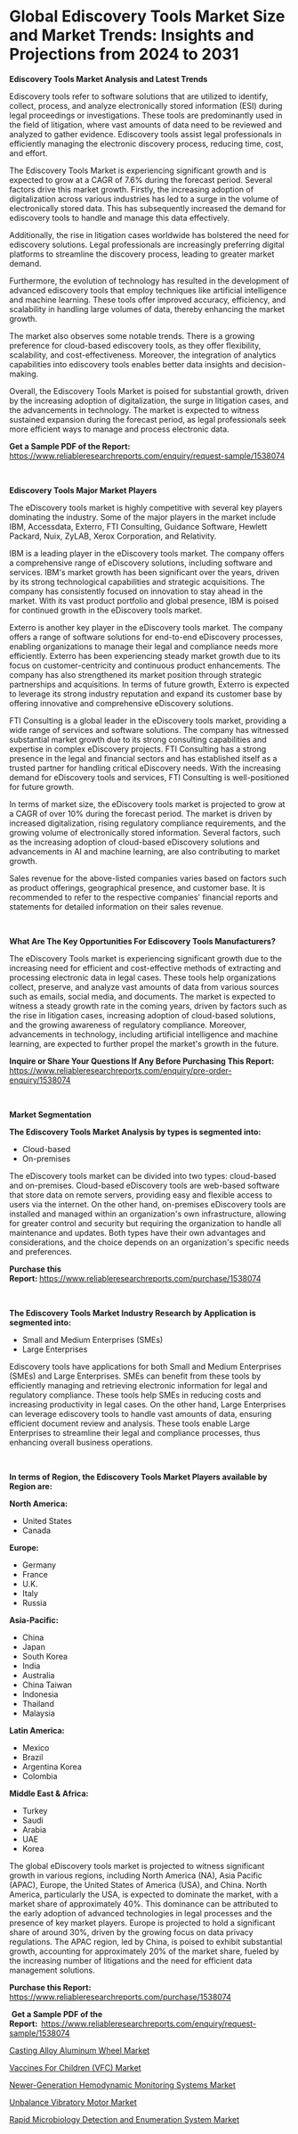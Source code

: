 <p><h1>Global Ediscovery Tools Market Size and Market Trends: Insights and Projections from 2024 to 2031</h1></p><p><strong>Ediscovery Tools Market Analysis and Latest Trends</strong></p>
<p><p>Ediscovery tools refer to software solutions that are utilized to identify, collect, process, and analyze electronically stored information (ESI) during legal proceedings or investigations. These tools are predominantly used in the field of litigation, where vast amounts of data need to be reviewed and analyzed to gather evidence. Ediscovery tools assist legal professionals in efficiently managing the electronic discovery process, reducing time, cost, and effort.</p><p>The Ediscovery Tools Market is experiencing significant growth and is expected to grow at a CAGR of 7.6% during the forecast period. Several factors drive this market growth. Firstly, the increasing adoption of digitalization across various industries has led to a surge in the volume of electronically stored data. This has subsequently increased the demand for ediscovery tools to handle and manage this data effectively.</p><p>Additionally, the rise in litigation cases worldwide has bolstered the need for ediscovery solutions. Legal professionals are increasingly preferring digital platforms to streamline the discovery process, leading to greater market demand.</p><p>Furthermore, the evolution of technology has resulted in the development of advanced ediscovery tools that employ techniques like artificial intelligence and machine learning. These tools offer improved accuracy, efficiency, and scalability in handling large volumes of data, thereby enhancing the market growth.</p><p>The market also observes some notable trends. There is a growing preference for cloud-based ediscovery tools, as they offer flexibility, scalability, and cost-effectiveness. Moreover, the integration of analytics capabilities into ediscovery tools enables better data insights and decision-making.</p><p>Overall, the Ediscovery Tools Market is poised for substantial growth, driven by the increasing adoption of digitalization, the surge in litigation cases, and the advancements in technology. The market is expected to witness sustained expansion during the forecast period, as legal professionals seek more efficient ways to manage and process electronic data.</p></p>
<p><strong>Get a Sample PDF of the Report:&nbsp;</strong> <a href="https://www.reliableresearchreports.com/enquiry/request-sample/1538074">https://www.reliableresearchreports.com/enquiry/request-sample/1538074</a></p>
<p>&nbsp;</p>
<p><strong>Ediscovery Tools Major Market Players</strong></p>
<p><p>The eDiscovery tools market is highly competitive with several key players dominating the industry. Some of the major players in the market include IBM, Accessdata, Exterro, FTI Consulting, Guidance Software, Hewlett Packard, Nuix, ZyLAB, Xerox Corporation, and Relativity. </p><p>IBM is a leading player in the eDiscovery tools market. The company offers a comprehensive range of eDiscovery solutions, including software and services. IBM's market growth has been significant over the years, driven by its strong technological capabilities and strategic acquisitions. The company has consistently focused on innovation to stay ahead in the market. With its vast product portfolio and global presence, IBM is poised for continued growth in the eDiscovery tools market.</p><p>Exterro is another key player in the eDiscovery tools market. The company offers a range of software solutions for end-to-end eDiscovery processes, enabling organizations to manage their legal and compliance needs more efficiently. Exterro has been experiencing steady market growth due to its focus on customer-centricity and continuous product enhancements. The company has also strengthened its market position through strategic partnerships and acquisitions. In terms of future growth, Exterro is expected to leverage its strong industry reputation and expand its customer base by offering innovative and comprehensive eDiscovery solutions.</p><p>FTI Consulting is a global leader in the eDiscovery tools market, providing a wide range of services and software solutions. The company has witnessed substantial market growth due to its strong consulting capabilities and expertise in complex eDiscovery projects. FTI Consulting has a strong presence in the legal and financial sectors and has established itself as a trusted partner for handling critical eDiscovery needs. With the increasing demand for eDiscovery tools and services, FTI Consulting is well-positioned for future growth.</p><p>In terms of market size, the eDiscovery tools market is projected to grow at a CAGR of over 10% during the forecast period. The market is driven by increased digitalization, rising regulatory compliance requirements, and the growing volume of electronically stored information. Several factors, such as the increasing adoption of cloud-based eDiscovery solutions and advancements in AI and machine learning, are also contributing to market growth.</p><p>Sales revenue for the above-listed companies varies based on factors such as product offerings, geographical presence, and customer base. It is recommended to refer to the respective companies' financial reports and statements for detailed information on their sales revenue.</p></p>
<p>&nbsp;</p>
<p><strong>What Are The Key Opportunities For Ediscovery Tools Manufacturers?</strong></p>
<p><p>The eDiscovery Tools market is experiencing significant growth due to the increasing need for efficient and cost-effective methods of extracting and processing electronic data in legal cases. These tools help organizations collect, preserve, and analyze vast amounts of data from various sources such as emails, social media, and documents. The market is expected to witness a steady growth rate in the coming years, driven by factors such as the rise in litigation cases, increasing adoption of cloud-based solutions, and the growing awareness of regulatory compliance. Moreover, advancements in technology, including artificial intelligence and machine learning, are expected to further propel the market's growth in the future.</p></p>
<p><strong>Inquire or Share Your Questions If Any Before Purchasing This Report:</strong> <a href="https://www.reliableresearchreports.com/enquiry/pre-order-enquiry/1538074">https://www.reliableresearchreports.com/enquiry/pre-order-enquiry/1538074</a></p>
<p>&nbsp;</p>
<p><strong>Market Segmentation</strong></p>
<p><strong>The Ediscovery Tools Market Analysis by types is segmented into:</strong></p>
<p><ul><li>Cloud-based</li><li>On-premises</li></ul></p>
<p><p>The eDiscovery tools market can be divided into two types: cloud-based and on-premises. Cloud-based eDiscovery tools are web-based software that store data on remote servers, providing easy and flexible access to users via the internet. On the other hand, on-premises eDiscovery tools are installed and managed within an organization's own infrastructure, allowing for greater control and security but requiring the organization to handle all maintenance and updates. Both types have their own advantages and considerations, and the choice depends on an organization's specific needs and preferences.</p></p>
<p><strong>Purchase this Report:&nbsp;</strong><a href="https://www.reliableresearchreports.com/purchase/1538074">https://www.reliableresearchreports.com/purchase/1538074</a></p>
<p>&nbsp;</p>
<p><strong>The Ediscovery Tools Market Industry Research by Application is segmented into:</strong></p>
<p><ul><li>Small and Medium Enterprises (SMEs)</li><li>Large Enterprises</li></ul></p>
<p><p>Ediscovery tools have applications for both Small and Medium Enterprises (SMEs) and Large Enterprises. SMEs can benefit from these tools by efficiently managing and retrieving electronic information for legal and regulatory compliance. These tools help SMEs in reducing costs and increasing productivity in legal cases. On the other hand, Large Enterprises can leverage ediscovery tools to handle vast amounts of data, ensuring efficient document review and analysis. These tools enable Large Enterprises to streamline their legal and compliance processes, thus enhancing overall business operations.</p></p>
<p>&nbsp;</p>
<p><strong>In terms of Region, the Ediscovery Tools Market Players available by Region are:</strong></p>
<p>
    <p> <strong> North America: </strong>
        <ul>
            <li>United States</li>
            <li>Canada</li>
        </ul>
        </p> 
    <p> <strong> Europe: </strong>
        <ul>
            <li>Germany</li>
            <li>France</li>
            <li>U.K.</li>
            <li>Italy</li>
            <li>Russia</li>
        </ul>
        </p> 
    <p> <strong> Asia-Pacific: </strong>
        <ul>
            <li>China</li>
            <li>Japan</li>
            <li>South Korea</li>
            <li>India</li>
            <li>Australia</li>
            <li>China Taiwan</li>
            <li>Indonesia</li>
            <li>Thailand</li>
            <li>Malaysia</li>
        </ul>
        </p> 
    <p> <strong> Latin America: </strong>
        <ul>
            <li>Mexico</li>
            <li>Brazil</li>
            <li>Argentina Korea</li>
            <li>Colombia</li>
        </ul>
        </p> 
    <p> <strong> Middle East & Africa: </strong>
        <ul>
            <li>Turkey</li>
            <li>Saudi</li>
            <li>Arabia</li>
            <li>UAE</li>
            <li>Korea</li>
        </ul>
    </p>
    </p>
<p><p>The global eDiscovery tools market is projected to witness significant growth in various regions, including North America (NA), Asia Pacific (APAC), Europe, the United States of America (USA), and China. North America, particularly the USA, is expected to dominate the market, with a market share of approximately 40%. This dominance can be attributed to the early adoption of advanced technologies in legal processes and the presence of key market players. Europe is projected to hold a significant share of around 30%, driven by the growing focus on data privacy regulations. The APAC region, led by China, is poised to exhibit substantial growth, accounting for approximately 20% of the market share, fueled by the increasing number of litigations and the need for efficient data management solutions.</p></p>
<p><strong>Purchase this Report: </strong><a href="https://www.reliableresearchreports.com/purchase/1538074">https://www.reliableresearchreports.com/purchase/1538074</a></p>
<p>&nbsp;<strong>Get a Sample PDF of the Report:&nbsp;&nbsp;</strong><a href="https://www.reliableresearchreports.com/enquiry/request-sample/1538074">https://www.reliableresearchreports.com/enquiry/request-sample/1538074</a></p>
<p><strong></strong></p>
<p><p><a href="https://medium.com/@maevemoen/casting-alloy-aluminum-wheel-market-exploring-market-share-market-trends-and-future-growth-d7b98f76cf48">Casting Alloy Aluminum Wheel Market</a></p><p><a href="https://github.com/changoleonlaverguenzanoexiste/Market-Research-Report-List-1/blob/main/vaccines-for-children-vfc-market.md">Vaccines For Children (VFC) Market</a></p><p><a href="https://medium.com/@maevemoen/newer-generation-hemodynamic-monitoring-systems-market-trends-and-market-analysis-forecasted-for-94bfbf97d7cb">Newer-Generation Hemodynamic Monitoring Systems Market</a></p><p><a href="https://medium.com/@maevemoen/unbalance-vibratory-motor-market-size-reveals-the-best-marketing-channels-in-global-industry-aa3b7adc4b56">Unbalance Vibratory Motor Market</a></p><p><a href="https://github.com/mharielmesa/Market-Research-Report-List-1/blob/main/rapid-microbiology-detection-and-enumeration-system-market.md">Rapid Microbiology Detection and Enumeration System Market</a></p></p>
